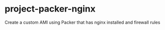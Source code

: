 # project-packer-nginx
Create a custom AMI using Packer that has nginx installed and firewall rules 
